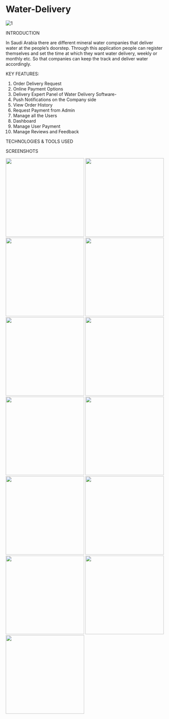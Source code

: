 # Water-Delivery
![1](https://github.com/Wafiullah786/Water-Delivery/assets/130735471/e4491597-e404-4db5-97a4-5223d3f6cf8d)



INTRODUCTION

In Saudi Arabia there are different mineral water companies that
deliver water at the people’s doorstep. Through this application
people can register themselves and set the time at which they
want water delivery, weekly or monthly etc. So that companies
can keep the track and deliver water accordingly.


KEY FEATURES:

1. Order Delivery Request 
2. Online Payment Options 
3. Delivery Expert Panel of Water Delivery Software-
4. Push Notifications on the Company side
5. View Order History
6. Request Payment from Admin
7. Manage all the Users 
8. Dashboard
9. Manage User Payment
10. Manage Reviews and Feedback

TECHNOLOGIES & TOOLS USED

SCREENSHOTS

<img src = "1.png" width ="250" /> <img src = "2.png" width ="250" /> <img src = "3.png" width ="250" /> <img src = "4.png" width ="250" /> <img src = "5.png" width ="250" /> <img src = "6.png" width ="250" /> <img src = "7.png" width ="250" /> <img src = "8.png" width ="250" /> <img src = "9.png" width ="250" /> <img src = "10.png" width ="250" /> <img src = "11.png" width ="250" /> <img src = "12.png" width ="250" /> <img src = "13.png" width ="250" />
